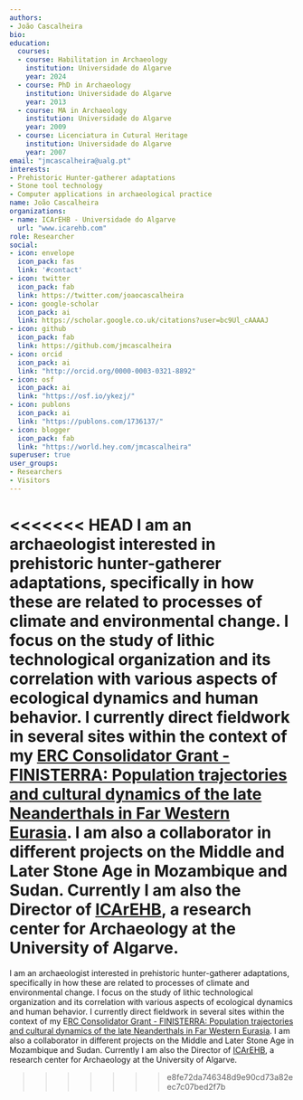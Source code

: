 ```yaml
---
authors:
- João Cascalheira
bio:
education:
  courses:
  - course: Habilitation in Archaeology
    institution: Universidade do Algarve
    year: 2024
  - course: PhD in Archaeology
    institution: Universidade do Algarve
    year: 2013
  - course: MA in Archaeology
    institution: Universidade do Algarve
    year: 2009
  - course: Licenciatura in Cutural Heritage
    institution: Universidade do Algarve
    year: 2007
email: "jmcascalheira@ualg.pt"
interests:
- Prehistoric Hunter-gatherer adaptations
- Stone tool technology
- Computer applications in archaeological practice
name: João Cascalheira
organizations:
- name: ICArEHB - Universidade do Algarve
  url: "www.icarehb.com"
role: Researcher
social:
- icon: envelope
  icon_pack: fas
  link: '#contact'
- icon: twitter
  icon_pack: fab
  link: https://twitter.com/joaocascalheira
- icon: google-scholar
  icon_pack: ai
  link: https://scholar.google.co.uk/citations?user=bc9Ul_cAAAAJ
- icon: github
  icon_pack: fab
  link: https://github.com/jmcascalheira
- icon: orcid
  icon_pack: ai
  link: "http://orcid.org/0000-0003-0321-8892"
- icon: osf
  icon_pack: ai
  link: "https://osf.io/ykezj/"
- icon: publons
  icon_pack: ai
  link: "https://publons.com/1736137/"
- icon: blogger
  icon_pack: fab
  link: "https://world.hey.com/jmcascalheira"
superuser: true
user_groups:
- Researchers
- Visitors
---
```


<<<<<<< HEAD
I am an archaeologist interested in prehistoric hunter-gatherer adaptations, specifically in how these are related to processes of climate and environmental change. I focus on the study of lithic technological organization and its correlation with various aspects of ecological dynamics and human behavior. I currently direct fieldwork in several sites within the context of my [ERC Consolidator Grant - FINISTERRA: Population trajectories and cultural dynamics of the late Neanderthals in Far Western Eurasia](www.finisterra.icarehb.com). I am also a collaborator in different projects on the Middle and Later Stone Age in Mozambique and Sudan. Currently I am also the Director of [ICArEHB](www.icarehb.com), a research center for Archaeology at the University of Algarve.
=======
I am an archaeologist interested in prehistoric hunter-gatherer adaptations, specifically in how these are related to processes of climate and environmental change. I focus on the study of lithic technological organization and its correlation with various aspects of ecological dynamics and human behavior. I currently direct fieldwork in several sites within the context of my E[RC Consolidator Grant - FINISTERRA: Population trajectories and cultural dynamics of the late Neanderthals in Far Western Eurasia](www.finisterra.icarehb.com). I am also a collaborator in different projects on the Middle and Later Stone Age in Mozambique and Sudan. Currently I am also the Director of [ICArEHB](www.icarehb.com), a research center for Archaeology at the University of Algarve.
>>>>>>> e8fe72da746348d9e90cd73a82eec7c07bed2f7b
